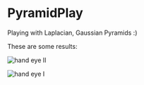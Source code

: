 PyramidPlay
===========

Playing with Laplacian, Gaussian Pyramids :)

These are some results:

![hand eye II](https://raw.github.com/AmirooR/PyramidPlay/master/d_resized2.jpg)

![hand eye I](https://raw.github.com/AmirooR/PyramidPlay/master/rd.jpg)
